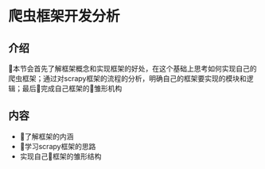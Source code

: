 # 爬虫框架开发分析

## 介绍
本节会首先了解框架概念和实现框架的好处，在这个基础上思考如何实现自己的爬虫框架；通过对scrapy框架的流程的分析，明确自己的框架要实现的模块和逻辑；最后完成自己框架的雏形机构

## 内容
- 了解框架的内涵
- 学习scrapy框架的思路
- 实现自己框架的雏形结构
